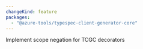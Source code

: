 ```yaml
---
changeKind: feature
packages:
  - "@azure-tools/typespec-client-generator-core"
---
```


Implement scope negation for TCGC decorators